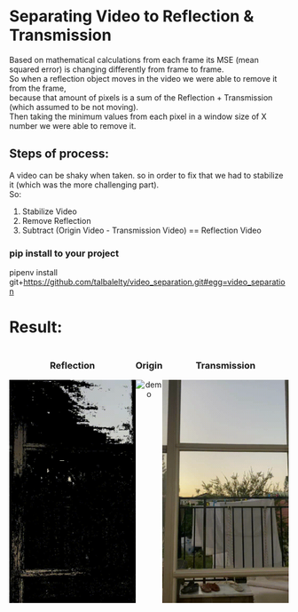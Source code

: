 # Separating Video to Reflection & Transmission 
Based on mathematical calculations from each frame its MSE (mean squared error) is changing differently from frame to frame.  
So when a reflection object moves in the video we were able to remove it from the frame,  
because that amount of pixels is a sum of the Reflection + Transmission (which assumed to be not moving).  
Then taking the minimum values from each pixel in a window size of X number we were able to remove it.

## Steps of process:
A video can be shaky when taken. so in order to fix that we had to stabilize it (which was the more challenging part).  
So:
1. Stabilize Video
2. Remove Reflection
3. Subtract (Origin Video - Transmission Video) == Reflection Video 


### pip install to your project
pipenv install git+https://github.com/talbalelty/video_separation.git#egg=video_separation
# Result: 
<div align="center">
    <div  style="display: inline-flex; margin: auto;">
        <div>
            <h3>Reflection</h3>
          <img src="docs/images/reflectionVid.gif" alt="demo" width="270px">
        </div>
        <div>
            <h3>Origin</h3>
          <img src="docs/images/originVid.gif" alt="demo" width="270px">
        </div>
        <div>
            <h3>Transmission</h3>
          <img src="docs/images/transmissionVid.gif" alt="demo" width="270px">
        </div>
    </div>
</div>



